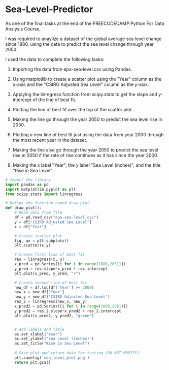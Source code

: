 # Sea-Level-Predictor

As one of the final tasks at the end of the FREECODECAMP Python For Data Analysis Course,

I was required to anaylize a dataset of the global average sea level change since 1880, using the data to predict the sea level change through year 2050.

I used the data to complete the following tasks:

1) Importing the data from epa-sea-level.csv using Pandas.

2) Using matplotlib to create a scatter plot using the "Year" column as the x-axis and the "CSIRO Adjusted Sea Level" column as the y-axix.

3) Applying the linregress function from scipy.stats to get the slope and y-intercept of the line of best fit. 

4) Plotting the line of best fit over the top of the scatter plot. 

5) Making the line go through the year 2050 to predict the sea level rise in 2050.

6) Plotting a new line of best fit just using the data from year 2000 through the most recent year in the dataset. 

7) Making the line also go through the year 2050 to predict the sea level rise in 2050 if the rate of rise continues as it has since the year 2000.

8) Making the x label "Year", the y label "Sea Level (inches)", and the title "Rise in Sea Level".

```Python
# Import the library 
import pandas as pd
import matplotlib.pyplot as plt
from scipy.stats import linregress

# Define the function named draw_plot
def draw_plot():
    # Read data from file
    df = pd.read_csv("epa-sea-level.csv")
    y = df["CSIRO Adjusted Sea Level"]
    x = df["Year"]

    # Create scatter plot
    fig, ax = plt.subplots()
    plt.scatter(x,y)

    # Create first line of best fit
    res = linregress(x, y)
    x_pred = pd.Series([i for i in range(1880,2051)])
    y_pred = res.slope*x_pred + res.intercept
    plt.plot(x_pred, y_pred, "r")

    # Create second line of best fit
    new_df = df.loc[df['Year'] >= 2000]
    new_x = new_df['Year']
    new_y = new_df['CSIRO Adjusted Sea Level']
    res_2 = linregress(new_x, new_y)
    x_pred2 = pd.Series([i for i in range(2000,2051)])
    y_pred2 = res_2.slope*x_pred2 + res_2.intercept
    plt.plot(x_pred2, y_pred2, "green")


    # Add labels and title
    ax.set_xlabel("Year")
    ax.set_ylabel("Sea Level (inches)")
    ax.set_title("Rise in Sea Level")
    
    # Save plot and return data for testing (DO NOT MODIFY)
    plt.savefig('sea_level_plot.png')
    return plt.gca()
```
